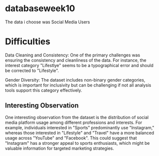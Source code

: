 # databaseweek10

The data i choose was Social Media Users

# Difficulties
Data Cleaning and Consistency: One of the primary challenges was ensuring the consistency and cleanliness of the data. For instance, the interest category "Lifestlye" seems to be a typographical error and should be corrected to "Lifestyle".

Gender Diversity: The dataset includes non-binary gender categories, which is important for inclusivity but can be challenging if not all analysis tools support this category effectively.



## Interesting Observation
One interesting observation from the dataset is the distribution of social media platform usage among different professions and interests. For example, individuals interested in "Sports" predominantly use "Instagram," whereas those interested in "Lifestyle" and "Travel" have a more balanced usage across "YouTube" and "Facebook". This could suggest that "Instagram" has a stronger appeal to sports enthusiasts, which might be valuable information for targeted marketing strategies.
